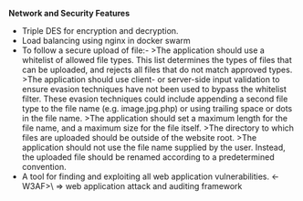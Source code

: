 __Network and Security Features__
* Triple DES for encryption and decryption.
* Load balancing using nginx in docker swarm
* To follow a secure upload of file:-
      >The application should use a whitelist of allowed file types. This list determines the types of files that can be uploaded, 
      and rejects all files that do not match approved types.
      >The application should use client- or server-side input validation to ensure evasion techniques have not been used to bypass
      the whitelist filter. These evasion techniques could include appending a second file type to the file name (e.g. image.jpg.php)
      or using trailing space or dots in the file name.
      >The application should set a maximum length for the file name, and a maximum size for the file itself.
      >The directory to which files are uploaded should be outside of the website root.
      >The application should not use the file name supplied by the user. Instead, the uploaded file should be renamed according to a
      predetermined convention.
* A tool for finding and exploiting all web application vulnerabilities. \<-W3AF>\ => web application attack and auditing framework   
